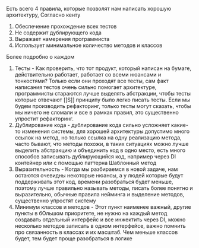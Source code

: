 
Есть всего 4 правила, которые позволят нам написать хорошую архитектуру, Согласно кенту

1. Обеспечение прохождение всех тестов
2. Не содержит дублирующего кода
3. Выражает намерения программиста
4. Использует минимальное количество методов и классов

Более подробно о каждом

1. Тесты - Как проверить, что тот продукт, который написан на бумаге, действительно работает, работает со всеми нюансами и тонкостями? Только если они проходят все тесты, сам факт написания тестов очень сильно помогает архитектуре, программисты стараются лучше выделять абстракции, чтобы тесты которые отвечают [[S]] принципу было легко писать тесты. Если мы будем производить рефакторинг, только тесты могут сказать, чтобы мы ничего не сломали и все в рамках правил, это существенно упростит рефакторинг.
2. Дублирование кода - дублирование кода сильно усложняет какие-то изменения системы, для хорошей архитектуры допустимо много ссылок на метод, но только ссылка на одну реализацию метода, часто бывают, что методы похожи, в таких ситуациях можно лучше выделить абстракцию и объединить код в одно место, есть много способов записывать дублирующийся код, например через DI контейнер или с помощью паттерна Шаблонный метод
3. Выразительность - Когда мы разбираемся в новой задаче, нам остаются очевидны некоторые нюансы, а у людей которые будут поддерживать этот код, времени разобраться будет меньше, поэтому лучше правильно называть методы, писать более понятно и выразительно, обычные правила нейминга и выделение методов, существенно упростят систему
4. Минимум классов и методов - Этот пункт наименее важный, другие пункты в бОльшом приоритете, не нужно на каждый метод создавать отдельный интерфейс и все инжектить через DI, можно несколько методов записать в одном интерфейсе, важно помнить про связанность в классах и их масштаб. Чем меньше классов будет, тем будет проще разобраться в логике